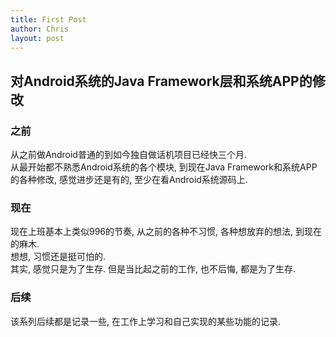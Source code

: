 ```yaml
---
title: First Post
author: Chris
layout: post
---
```

## 对Android系统的Java Framework层和系统APP的修改

### 之前
从之前做Android普通的到如今独自做话机项目已经快三个月.   
从最开始都不熟悉Android系统的各个模块, 到现在Java Framework和系统APP的各种修改, 感觉进步还是有的, 至少在看Android系统源码上.

### 现在
现在上班基本上类似996的节奏, 从之前的各种不习惯, 各种想放弃的想法, 到现在的麻木.  
想想, 习惯还是挺可怕的.  
其实, 感觉只是为了生存. 但是当比起之前的工作, 也不后悔, 都是为了生存.

### 后续
该系列后续都是记录一些, 在工作上学习和自己实现的某些功能的记录.
   
